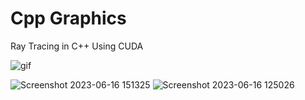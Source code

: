 # Cpp Graphics
Ray Tracing in C++ Using CUDA

![gif](https://github.com/OLeather/cpp-graphics/blob/main/ray_trace.gif)


![Screenshot 2023-06-16 151325](https://github.com/OLeather/cpp-graphics/assets/43189206/c3b09c4f-2770-47c1-8396-91482b4ee9fa)
![Screenshot 2023-06-16 125026](https://github.com/OLeather/cpp-graphics/assets/43189206/3b135cdf-4411-4359-9f3b-18662d61aa98)
